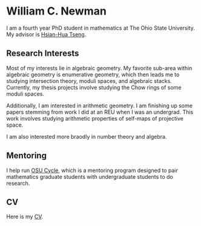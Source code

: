 # William C. Newman
I am a fourth year PhD student in mathematics at The Ohio State University. My advisor is [Hsian-Hua Tseng](https://people.math.osu.edu/tseng.109/). 
## Research Interests
Most of my interests lie in algebraic geometry. My favorite sub-area within algebraic geometry is enumerative geometry, which then leads me to studying intersection theory, moduli spaces, and algebraic stacks. Currently, my thesis projects involve studying the Chow rings of some moduli spaces. 

Additionally, I am interested in arithmetic geometry. I am finishing up some papers stemming from work I did at an REU when I was an undergrad. This work involves studying arithmetic properties of self-maps of projective space. 

I am also interested more braodly in number theory and algebra. 
## Mentoring
I help run [OSU Cycle](https://math.osu.edu/undergrad/osu-cycle), which is a mentoring program designed to pair mathematics graduate students with undergraduate students to do research. 
## CV
Here is my [CV](Will_CV.pdf).
